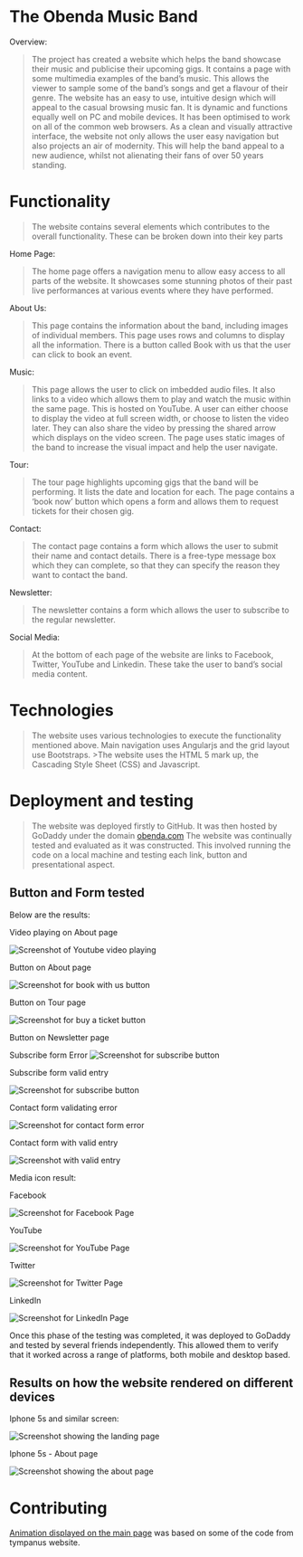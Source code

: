 # The Obenda Music Band

Overview:

> The project has created a website which helps the band showcase their music and publicise their upcoming gigs. It contains a page with some multimedia examples of the band’s music. This allows the viewer to sample some of the band’s songs and get a flavour of their genre. 
The website has an easy to use, intuitive design which will appeal to the casual browsing music fan. It is dynamic and functions equally well on PC and mobile devices. It has been optimised to work on all of the common web browsers.
As a clean and visually attractive interface, the website not only allows the user easy navigation but also projects an air of modernity. This will help the band appeal to a new audience, whilst not alienating their fans of over 50 years standing.



# Functionality
> The website contains several elements which contributes to the overall functionality. These can be broken down into their key parts 

Home Page:
> The home page offers a navigation menu to allow easy access to all parts of the website. It showcases some stunning photos of their past live performances at various events where they have performed.

About Us:
> This page contains the information about the band, including images of individual members. This page uses rows and columns to display all the information.
There is a button called Book with us that the user can click to book an event.


Music:
> This page allows the user to click on imbedded audio files. It also links to a video which allows them to play and watch the music within the same page. This is hosted on YouTube.
A user can either choose to display the video at full screen width, or choose to listen the video later. They can also share the video by pressing the shared arrow which displays on the video screen.
The page uses static images of the band to increase the visual impact and help the user navigate.

Tour:
> The tour page highlights upcoming gigs that the band will be performing. It lists the date and location for each.
> The page contains a ‘book now’ button which opens a form and allows them to request tickets for their chosen gig.

Contact:
> The contact page contains a form which allows the user to submit their name and contact details. There is a free-type message box which they can complete, so that they can specify the reason they want to contact the band.

Newsletter:
> The newsletter contains a form which allows the user to subscribe to the regular newsletter.


Social Media:
> At the bottom of each page of the website are links to Facebook, Twitter, YouTube and Linkedin. These take the user to band’s social media content.

# Technologies
> The website uses various technologies to execute the functionality mentioned above. Main navigation uses Angularjs and the grid layout use Bootstraps. >The website uses the HTML 5 mark up, the Cascading Style Sheet (CSS) and Javascript.


# Deployment and testing

> The website was deployed firstly to GitHub. It was then hosted by GoDaddy under the domain [obenda.com]( www.obenda.com)
> The website was continually tested and evaluated as it was constructed. This involved running the code on a local machine and testing each link, button and presentational aspect.

## Button and Form tested

Below are the results:

Video playing on About page

![Screenshot of Youtube video playing](https://github.com/5l5llog/obenda/blob/master/screenshot/video2.png "Embedded Youtube video")


Button on About page

![Screenshot for book with us button](https://github.com/5l5llog/obenda/blob/master/screenshot/bookus.jpg  "Book with Us")


Button on Tour page

![Screenshot for buy a ticket button](https://github.com/5l5llog/obenda/blob/master/screenshot/buyticket.jpg "Buy Ticket")


Button on Newsletter page

Subscribe form Error
![Screenshot for subscribe button](https://github.com/5l5llog/obenda/blob/master/screenshot/subscribeError.jpg "Subscribe form")


Subscribe form valid entry

![Screenshot for subscribe button](https://github.com/5l5llog/obenda/blob/master/screenshot/subcribe.jpg "Subscribe form")


Contact form validating error

![Screenshot for contact form error](https://github.com/5l5llog/obenda/blob/master/screenshot/formError.jpg "contact form error detected")


Contact form with valid entry

![Screenshot with valid entry](https://github.com/5l5llog/obenda/blob/master/screenshot/formSuccess.jpg "contact form valid")


Media icon result: 

Facebook

![Screenshot for Facebook Page](https://github.com/5l5llog/obenda/blob/master/screenshot/facebook.jpg "Facebook landing page")


YouTube

![Screenshot for YouTube Page](https://github.com/5l5llog/obenda/blob/master/screenshot/youTube.jpg "YouTube landing page")


Twitter

![Screenshot for Twitter Page](https://github.com/5l5llog/obenda/blob/master/screenshot/twitter.jpg "Twitter landing page")


LinkedIn

![Screenshot for LinkedIn Page](https://github.com/5l5llog/obenda/blob/master/screenshot/linkedIn.jpg "LinkedIn landing page")


Once this phase of the testing was completed, it was deployed to GoDaddy and tested by several friends independently. This allowed them to verify that it worked across a range of platforms, both mobile and desktop based.


## Results on how the website rendered on different devices

Iphone 5s and similar screen:

![Screenshot showing the landing page](https://github.com/5l5llog/obenda/blob/master/iphone5s/IMG_3035.PNG  "Home Page")


Iphone 5s - About page

![Screenshot showing the about page](https://github.com/5l5llog/obenda/blob/master/iphone5s/IMG_3036.PNG  "About Page")






# Contributing
[Animation displayed on the main page](https://tympanus.net/codrops/2012/01/02/fullscreen-background-image-slideshow-with-css3/) was based on some of the code from tympanus website.


